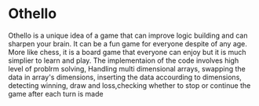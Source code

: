 # Othello
Othello is a unique idea of a game that can improve logic building and can sharpen your brain. It can be a fun game for everyone despite of any age. More like chess, it is a board game that everyone can enjoy but it is much simplier to learn and play.
The implementaion of the code involves high level of problrm solving, Handling multi dimensional arrays, swapping the data in array's dimensions, inserting the data accourding to dimensions, detecting winning, draw and loss,checking whether to stop or continue the game after each turn is made
